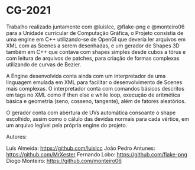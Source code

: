 # CG-2021
Trabalho realizado juntamente com @luislcc, @flake-png e @monteiro06 para a Unidade curricular de Computação Gráfica, o Projeto consistia de uma engine em C++ utilizando-se de OpenGl que deveria ler arquivos em XML com as Scenes a serem desenhadas, e um gerador de Shapes 3D também em C++ que contava com shapes simples desde cubos a tórus e com leitura de arquivos de patches, para criação de formas complexas utilizando de curvas de Bezier.

A Engine desenvolvida conta ainda com um interpretador de uma linguagem emulada em XML para facilitar o desenvolvimento de Scenes mais complexas. O interpretador conta com comandos básicos descritos em tags no XML como if then else e while loop, execução de aritmética básica e geometria (seno, cosseno, tangente), além de fatores aleatórios.

O gerador conta com abertura de UVs automática consoante o shape escolhido, assim como o cálulo das devidas normais para cada vértice, em um arquivo legível pela própria engine do projeto.

Autores:

Luís Almeida: https://github.com/luislcc João Pedro Antunes: https://github.com/MrXester Fernando Lobo: https://github.com/flake-png Diogo Monteiro: https://github.com/monteiro06 
